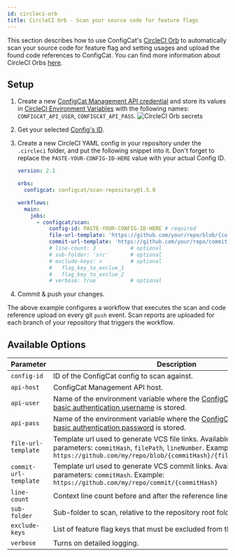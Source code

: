 ```yaml
---
id: circleci-orb
title: CircleCI Orb - Scan your source code for feature flags
---
```


This section describes how to use ConfigCat's <a target="_blank" href="https://circleci.com/developer/orbs/orb/configcat/scan-repository">CircleCI Orb</a>
to automatically scan your source code for feature flag and setting usages and upload the found code references to ConfigCat.
You can find more information about CircleCI Orbs <a target="_blank" href="https://circleci.com/orbs/">here</a>.

## Setup

1. Create a new <a target="_blank" href="https://app.configcat.com/my-account/public-api-credentials">ConfigCat Management API credential</a> and store its values in <a target="_blank" href="https://circleci.com/docs/2.0/env-vars/#setting-an-environment-variable-in-a-project">CircleCI Environment Variables</a> with the following names: `CONFIGCAT_API_USER`, `CONFIGCAT_API_PASS`.
   <img className="bordered zoomable" src="/docs/assets/cli/scan/cco_secrets.png" alt="CircleCI Orb secrets" />

2. Get your selected [Config's ID](/docs/advanced/code-references/overview#config-id).

3. Create a new CircleCI YAML config in your repository under the `.circleci` folder, and put the following snippet into it.
   Don't forget to replace the `PASTE-YOUR-CONFIG-ID-HERE` value with your actual Config ID.

   ```yaml
   version: 2.1

   orbs:
     configcat: configcat/scan-repository@1.5.0

   workflows:
     main:
       jobs:
         - configcat/scan:
             config-id: PASTE-YOUR-CONFIG-ID-HERE # required
             file-url-template: 'https://github.com/your/repo/blob/{commitHash}/{filePath}#L{lineNumber}' # optional
             commit-url-template: 'https://github.com/your/repo/commit/{commitHash}' # optional
             # line-count: 3           # optional
             # sub-folder: 'src'       # optional
             # exclude-keys: >         # optional
             #   flag_key_to_exclue_1
             #   flag_key_to_exclue_2
             # verbose: true           # optional
   ```

4. Commit & push your changes.

The above example configures a workflow that executes the scan and code reference upload on every git `push` event.
Scan reports are uploaded for each branch of your repository that triggers the workflow.

## Available Options

| Parameter             | Description                                                                                                                                                                                            | Required | Default             |
| --------------------- | ------------------------------------------------------------------------------------------------------------------------------------------------------------------------------------------------------ | -------- | ------------------- |
| `config-id`           | ID of the ConfigCat config to scan against.                                                                                                                                                            | &#9745;  |                     |
| `api-host`            | ConfigCat Management API host.                                                                                                                                                                         |          | `api.configcat.com` |
| `api-user`            | Name of the environment variable where the <a target="_blank" href="https://app.configcat.com/my-account/public-api-credentials">ConfigCat Management API basic authentication username</a> is stored. |          | CONFIGCAT_API_USER  |
| `api-pass`            | Name of the environment variable where the <a target="_blank" href="https://app.configcat.com/my-account/public-api-credentials">ConfigCat Management API basic authentication password</a> is stored. |          | CONFIGCAT_API_PASS  |
| `file-url-template`   | Template url used to generate VCS file links. Available template parameters: `commitHash`, `filePath`, `lineNumber`. Example: `https://github.com/my/repo/blob/{commitHash}/{filePath}#L{lineNumber}`    |          |                     |
| `commit-url-template` | Template url used to generate VCS commit links. Available template parameters: `commitHash`. Example: `https://github.com/my/repo/commit/{commitHash}`                                                   |          |                     |
| `line-count`          | Context line count before and after the reference line. (min: 1, max: 10)                                                                                                                              |          | 4                   |
| `sub-folder`          | Sub-folder to scan, relative to the repository root folder.                                                                                                                                            |          |                     |
| `exclude-keys`        | List of feature flag keys that must be excluded from the scan report.                                                                                                                                  |          |                     |
| `verbose`             | Turns on detailed logging.                                                                                                                                                                             |          | false               |
